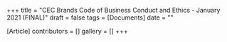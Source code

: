 +++
title = "CEC Brands Code of Business Conduct and Ethics - January 2021 (FINAL)"
draft = false
tags = [Documents]
date = ""

[Article]
contributors = []
gallery = []
+++